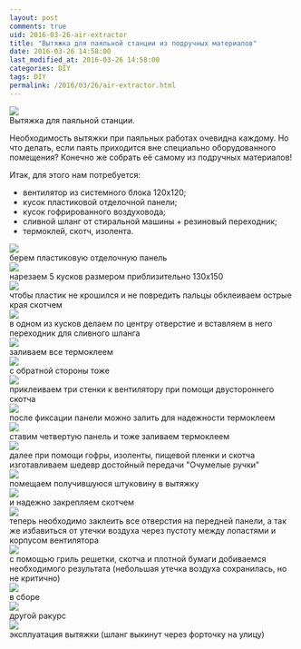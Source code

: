 ```yaml
---
layout: post
comments: true
uid: 2016-03-26-air-extractor
title: "Вытяжка для паяльной станции из подручных материалов"
date: 2016-03-26 14:58:00
last_modified_at: 2016-03-26 14:58:00
categories: DIY
tags: DIY
permalink: /2016/03/26/air-extractor.html
---
```



<div class="post-image-container">
<a href="/img/posts/2016-03-26-air-extractor/air-extractor.jpg">
<img class="post-image-img" src="/img/posts/2016-03-26-air-extractor/air-extractor.jpg">
</a>
<div class="post-image-caption">Вытяжка для паяльной станции.</div>
</div>

Необходимость вытяжки при паяльных работах очевидна каждому.
Но что делать, если паять приходится вне специально оборудованного помещения?
Конечно же собрать её самому из подручных материалов!

<!--more-->

Итак, для этого нам потребуется:

* вентилятор из системного блока 120х120;
* кусок пластиковой отделочной панели;
* кусок гофрированного воздуховода;
* сливной шланг от стиральной машины + резиновый переходник;
* термоклей, скотч, изолента.

<div class="post-image-container">
<a href="/img/posts/2016-03-26-air-extractor/1.jpg">
<img class="post-image-img" src="/img/posts/2016-03-26-air-extractor/1.jpg">
</a>
<div class="post-image-caption">берем пластиковую отделочную панель</div>
</div>


<div class="post-image-container">
<a href="/img/posts/2016-03-26-air-extractor/2.jpg">
<img class="post-image-img" src="/img/posts/2016-03-26-air-extractor/2.jpg">
</a>
<div class="post-image-caption">нарезаем 5 кусков размером приблизительно 130х150</div>
</div>


<div class="post-image-container">
<a href="/img/posts/2016-03-26-air-extractor/3.jpg">
<img class="post-image-img" src="/img/posts/2016-03-26-air-extractor/3.jpg">
</a>
<div class="post-image-caption">чтобы пластик не крошился и не повредить пальцы обклеиваем острые края скотчем</div>
</div>


<div class="post-image-container">
<a href="/img/posts/2016-03-26-air-extractor/4.jpg">
<img class="post-image-img" src="/img/posts/2016-03-26-air-extractor/4.jpg">
</a>
<div class="post-image-caption">в одном из кусков делаем по центру отверстие и вставляем в него переходник для сливного шланга</div>
</div>


<div class="post-image-container">
<a href="/img/posts/2016-03-26-air-extractor/5.jpg">
<img class="post-image-img" src="/img/posts/2016-03-26-air-extractor/5.jpg">
</a>
<div class="post-image-caption">заливаем все термоклеем</div>
</div>


<div class="post-image-container">
<a href="/img/posts/2016-03-26-air-extractor/6.jpg">
<img class="post-image-img" src="/img/posts/2016-03-26-air-extractor/6.jpg">
</a>
<div class="post-image-caption">с обратной стороны тоже</div>
</div>


<div class="post-image-container">
<a href="/img/posts/2016-03-26-air-extractor/7.jpg">
<img class="post-image-img" src="/img/posts/2016-03-26-air-extractor/7.jpg">
</a>
<div class="post-image-caption">приклеиваем три стенки к вентилятору при помощи двустороннего скотча</div>
</div>


<div class="post-image-container">
<a href="/img/posts/2016-03-26-air-extractor/8.jpg">
<img class="post-image-img" src="/img/posts/2016-03-26-air-extractor/8.jpg">
</a>
<div class="post-image-caption">после фиксации панели можно залить для надежности термоклеем</div>
</div>


<div class="post-image-container">
<a href="/img/posts/2016-03-26-air-extractor/9.jpg">
<img class="post-image-img" src="/img/posts/2016-03-26-air-extractor/9.jpg">
</a>
<div class="post-image-caption">ставим четвертую панель и тоже заливаем термоклеем</div>
</div>


<div class="post-image-container">
<a href="/img/posts/2016-03-26-air-extractor/10.jpg">
<img class="post-image-img" src="/img/posts/2016-03-26-air-extractor/10.jpg">
</a>
<div class="post-image-caption">далее при помощи гофры, изоленты, пищевой пленки и скотча изготавливаем шедевр достойный передачи "Очумелые ручки"</div>
</div>


<div class="post-image-container">
<a href="/img/posts/2016-03-26-air-extractor/11.jpg">
<img class="post-image-img" src="/img/posts/2016-03-26-air-extractor/11.jpg">
</a>
<div class="post-image-caption">помещаем получившуюся штуковину в вытяжку</div>
</div>


<div class="post-image-container">
<a href="/img/posts/2016-03-26-air-extractor/12.jpg">
<img class="post-image-img" src="/img/posts/2016-03-26-air-extractor/12.jpg">
</a>
<div class="post-image-caption">и надежно закрепляем скотчем</div>
</div>


<div class="post-image-container">
<a href="/img/posts/2016-03-26-air-extractor/13.jpg">
<img class="post-image-img" src="/img/posts/2016-03-26-air-extractor/13.jpg">
</a>
<div class="post-image-caption">теперь необходимо заклеить все отверстия на передней панели, а так же
избавиться от утечки воздуха через пустоту между лопастями и корпусом вентилятора</div>
</div>


<div class="post-image-container">
<a href="/img/posts/2016-03-26-air-extractor/14.jpg">
<img class="post-image-img" src="/img/posts/2016-03-26-air-extractor/14.jpg">
</a>
<div class="post-image-caption">с помощью гриль решетки, скотча и плотной бумаги добиваемся необходимого результата
(небольшая утечка воздуха сохранилась, но не критично)</div>
</div>


<div class="post-image-container">
<a href="/img/posts/2016-03-26-air-extractor/15.jpg">
<img class="post-image-img" src="/img/posts/2016-03-26-air-extractor/15.jpg">
</a>
<div class="post-image-caption">в сборе</div>
</div>


<div class="post-image-container">
<a href="/img/posts/2016-03-26-air-extractor/16.jpg">
<img class="post-image-img" src="/img/posts/2016-03-26-air-extractor/16.jpg">
</a>
<div class="post-image-caption">другой ракурс</div>
</div>


<div class="post-image-container">
<a href="/img/posts/2016-03-26-air-extractor/17.jpg">
<img class="post-image-img" src="/img/posts/2016-03-26-air-extractor/17.jpg">
</a>
<div class="post-image-caption">эксплуатация вытяжки (шланг выкинут через форточку на улицу)</div>
</div>

